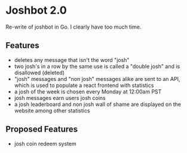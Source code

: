 # Joshbot 2.0
Re-write of joshbot in Go. I clearly have too much time. 


## Features
- deletes any message that isn't the word "josh"
- two josh's in a row by the same use is called a "double josh" and is disallowed (deleted)
- "josh" messages and "non josh" messages alike are sent to an API, which is used to populate a react frontend with statistics
- a josh of the week is chosen every Monday at 12:00am PST
- josh messages earn users josh coins 
- a josh leaderboard and non josh wall of shame are displayed on the website among other statistics


## Proposed Features
- josh coin redeem system 